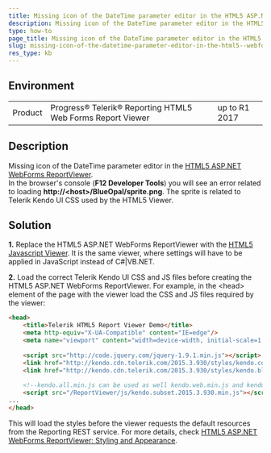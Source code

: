 ```yaml
---
title: Missing icon of the DateTime parameter editor in the HTML5 ASP.NET WebForms ReportViewer
description: Missing icon of the DateTime parameter editor in the HTML5 ASP.NET WebForms ReportViewer.
type: how-to
page_title: Missing icon of the DateTime parameter editor in the HTML5 ASP.NET WebForms ReportViewer
slug: missing-icon-of-the-datetime-parameter-editor-in-the-html5--webforms-reportviewer
res_type: kb
---
```


## Environment
<table>
	<tbody>
		<tr>
			<td>Product</td>
			<td>Progress® Telerik® Reporting HTML5 Web Forms Report Viewer</td>
			<td>up to R1 2017</td>
		</tr>
	</tbody>
</table>

## Description

Missing icon of the DateTime parameter editor in the [HTML5 ASP.NET WebForms ReportViewer](../webforms-report-viewer-controls-overview).   
In the browser's console (**F12 Developer Tools**) you will see an error related to loading **http://&lt;host&gt;/BlueOpal/sprite.png**. The sprite is related to Telerik Kendo UI CSS used by the HTML5 Viewer.  
  
## Solution 

**1.**  Replace the HTML5 ASP.NET WebForms ReportViewer with the [HTML5 Javascript Viewer](../html5-report-viewer). It is the same viewer, where settings will have to be applied in JavaScript instead of C#|VB<span>.</span>NET.

**2.**  Load the correct Telerik Kendo UI CSS and JS files before creating the HTML5 ASP.NET WebForms ReportViewer. For example, in the &lt;head&gt; element of the page with the viewer load the CSS and JS files required by the viewer:  

```html
<head>
    <title>Telerik HTML5 Report Viewer Demo</title>
    <meta http-equiv="X-UA-Compatible" content="IE=edge"/>
    <meta name="viewport" content="width=device-width, initial-scale=1, maximum-scale=1" />
 
    <script src="http://code.jquery.com/jquery-1.9.1.min.js"></script>
    <link href="http://kendo.cdn.telerik.com/2015.3.930/styles/kendo.common.min.css" rel="stylesheet" id="common-css" />
    <link href="http://kendo.cdn.telerik.com/2015.3.930/styles/kendo.blueopal.min.css" rel="stylesheet" id="skin-css" />
 
    <!--kendo.all.min.js can be used as well kendo.web.min.js and kendo.mobile.min.js-->
    <script src="/ReportViewer/js/kendo.subset.2015.3.930.min.js"></script>
...
</head>
```


This will load the styles before the viewer requests the default resources from the Reporting REST service. For more details, check [HTML5 ASP.NET WebForms ReportViewer: Styling and Appearance](../html5-webforms-report-viewer-customizing-styling).

